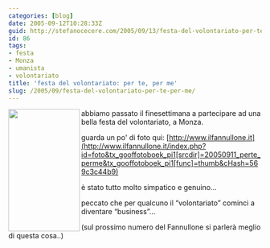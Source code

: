 ```yaml
---
categories: [blog]
date: 2005-09-12T10:28:33Z
guid: http://stefanocecere.com/2005/09/13/festa-del-volontariato-per-te-per-me/
id: 86
tags:
- festa
- Monza
- umanista
- volontariato
title: 'festa del volontariato: per te, per me'
slug: /2005/09/festa-del-volontariato-per-te-per-me/
---
```


<img src="http://www.ilfannullone.it/uploads/RTEmagicC_volantino_coglimi.jpg.jpg" align="left" width="142" height="243" />abbiamo passato il finesettimana a partecipare ad una bella festa del volontariato, a Monza.

guarda un po' di foto qui: [http://www.ilfannullone.it](http://www.ilfannullone.it/index.php?id=foto&tx_gooffotoboek_pi1[srcdir]=20050911_perte_perme&tx_gooffotoboek_pi1[func]=thumb&cHash=569c3c44b9)

è stato tutto molto simpatico e genuino…

peccato che per qualcuno il &#x201c;volontariato&#x201d; cominci a diventare &#x201c;business&#x201d;…
  
(sul prossimo numero del Fannullone si parlerà meglio di questa cosa..)
